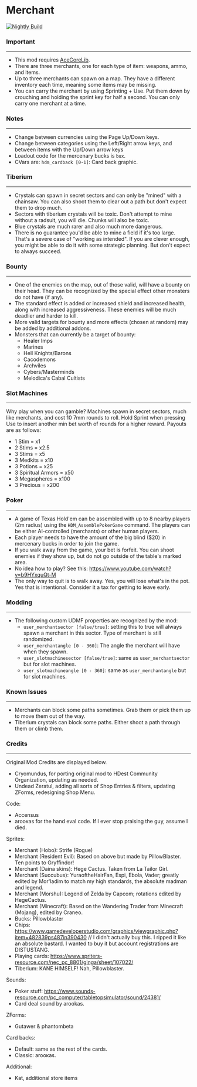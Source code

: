 # Merchant

[![Nightly Build](https://github.com/HDest-Community/merchant/actions/workflows/nightly.yml/badge.svg)](https://github.com/HDest-Community/merchant/actions/workflows/nightly.yml)

### Important
---
- This mod requires [AceCoreLib](https://github.com/HDest-Community/AceCoreLib).
- There are three merchants, one for each type of item: weapons, ammo, and items.
- Up to three merchants can spawn on a map. They have a different inventory each time, meaning some items may be missing.
- You can carry the merchant by using Sprinting + Use. Put them down by crouching and holding the sprint key for half a second. You can only carry one merchant at a time.

### Notes
---
- Change between currencies using the Page Up/Down keys.
- Change between categories using the Left/Right arrow keys, and between items with the Up/Down arrow keys
- Loadout code for the mercenary bucks is `bux`.
- CVars are:
	`hdm_cardback [0-1]`: Card back graphic.

### Tiberium
---
- Crystals can spawn in secret sectors and can only be "mined" with a chainsaw. You can also shoot them to clear out a path but don't expect them to drop much.
- Sectors with tiberium crystals will be toxic. Don't attempt to mine without a radsuit, you will die. Chunks will also be toxic.
- Blue crystals are much rarer and also much more dangerous.
- There is no guarantee you'd be able to mine a field if it's too large. That's a severe case of "working as intended". If you are clever enough, you might be able to do it with some strategic planning. But don't expect to always succeed.

### Bounty
---
- One of the enemies on the map, out of those valid, will have a bounty on their head. They can be recognized by the special effect other monsters do not have (if any).
- The standard effect is added or increased shield and increased health, along with increased aggressiveness. These enemies will be much deadlier and harder to kill.
- More valid targets for bounty and more effects (chosen at random) may be added by additional addons.
- Monsters that can currently be a target of bounty:
	- Healer Imps
	- Marines
	- Hell Knights/Barons
	- Cacodemons
	- Archviles
	- Cybers/Masterminds
	- Melodica's Cabal Cultists

### Slot Machines
---
Why play when you can gamble? Machines spawn in secret sectors, much like merchants, and cost 10 7mm rounds to roll. Hold Sprint when pressing Use to insert another min bet worth of rounds for a higher reward.
Payouts are as follows:
- 1 Stim = x1
- 2 Stims = x2.5
- 3 Stims = x5
- 3 Medkits = x10
- 3 Potions = x25
- 3 Spiritual Armors = x50
- 3 Megaspheres = x100
- 3 Precious = x200

### Poker
---
- A game of Texas Hold'em can be assembled with up to 8 nearby players (2m radius) using the `HDM_AssemblePokerGame` command. The players can be either AI-controlled (merchants) or other human players.
- Each player needs to have the amount of the big blind ($20) in mercenary bucks in order to join the game.
- If you walk away from the game, your bet is forfeit. You can shoot enemies if they show up, but do not go outside of the table's marked area.
- No idea how to play? See this: https://www.youtube.com/watch?v=b9HYxquQt-M
- The only way to quit is to walk away. Yes, you will lose what's in the pot. Yes that is intentional. Consider it a tax for getting to leave early.

### Modding
---
- The following custom UDMF properties are recognized by the mod:
	- `user_merchantsector [false/true]`: setting this to true will always spawn a merchant in this sector. Type of merchant is still randomized.
	- `user_merchantangle [0 - 360]`: The angle the merchant will have when they spawn.
	- `user_slotmachinesector [false/true]`: same as `user_merchantsector` but for slot machines.
	- `user_slotmachineangle [0 - 360]`: same as `user_merchantangle` but for slot machines.

### Known Issues
---
- Merchants can block some paths sometimes. Grab them or pick them up to move them out of the way.
- Tiberium crystals can block some paths. Either shoot a path through them or climb them.

### Credits
---

Original Mod Credits are displayed below.
- Cryomundus, for porting original mod to HDest Community Organization, updating as needed.
- Undead Zeratul, adding all sorts of Shop Entries & filters, updating ZForms, redesigning Shop Menu.

Code:
- Accensus
- arooкas for the hand eval code. If I ever stop praising the guy, assume I died.

Sprites:
- Merchant (Hobo): Strife (Rogue)
- Merchant (Resident Evil): Based on above but made by PillowBlaster. Ten points to Gryffindor!
- Merchant (Daina skins): Hege Cactus. Taken from La Tailor Girl.
- Merchant (Succubus): YuraoftheHairFan, Espi, Ebola, Vader; greatly edited by Mor'ladim to match my high standards, the absolute madman and legend.
- Merchant (Morshu): Legend of Zelda by Capcom; rotations edited by HegeCactus.
- Merchant (Minecraft): Based on the Wandering Trader from Minecraft (Mojang), edited by Craneo.
- Bucks: Pillowblaster
- Chips: https://www.gamedeveloperstudio.com/graphics/viewgraphic.php?item=482839ps487in390430 // I didn't actually buy this. I ripped it like an absolute bastard. I wanted to buy it but account registrations are DISTUSTANG.
- Playing cards: https://www.spriters-resource.com/nec_pc_8801/ginga/sheet/107022/
- Tiberium: KANE HIMSELF! Nah, Pillowblaster.

Sounds:
- Poker stuff: https://www.sounds-resource.com/pc_computer/tabletopsimulator/sound/24381/
- Card deal sound by arookas.

ZForms:
- Gutawer & phantombeta

Card backs:
- Default: same as the rest of the cards.
- Classic: arooкas.

Additional:
- Kat, additional store items